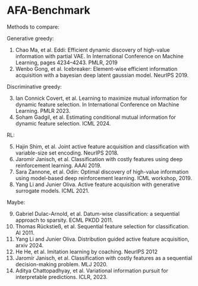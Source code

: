 # AFA-Benchmark

Methods to compare:

Generative greedy:

1. Chao Ma, et al. Eddi: Efficient dynamic discovery of high-value information with partial VAE. In International Conference
on Machine Learning, pages 4234–4243. PMLR, 2019
2. Wenbo Gong, et al. Icebreaker: Element-wise efficient information acquisition with a bayesian deep latent gaussian
model. NeurIPS 2019.

Discriminative greedy:

3. Ian Connick Covert, et al. Learning to maximize mutual information for dynamic feature selection. In International Conference on Machine Learning. PMLR 2023.
4. Soham Gadgil, et al. Estimating conditional mutual information for dynamic feature selection. ICML 2024.



RL:

5. Hajin Shim, et al. Joint active feature acquisition and classification with variable-size set
encoding. NeurIPS 2018.
6. Jaromír Janisch, et al. Classification with costly features using deep reinforcement learning. AAAI 2019.
7. Sara Zannone, et al. Odin: Optimal discovery of high-value information using model-based deep reinforcement learning. ICML workshop, 2019.
8. Yang Li and Junier Oliva. Active feature acquisition with generative surrogate models. ICML 2021.




Maybe:

9. Gabriel Dulac-Arnold, et al. Datum-wise classification: a sequential approach to sparsity. ECML PKDD 2011.
10. Thomas Rückstieß, et al. Sequential feature selection for classification. AI 2011.
11. Yang Li and Junier Oliva. Distribution guided active feature acquisition, arxiv 2024.
12. He He, et al. Imitation learning by coaching. NeurIPS 2012
13. Jaromír Janisch, et al. Classification with costly features as a sequential decision-making problem. MLJ 2020.
14. Aditya Chattopadhyay, et al. Variational
information pursuit for interpretable predictions. ICLR, 2023.
